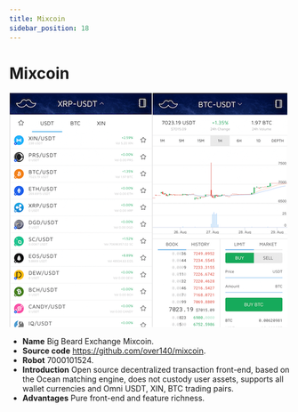 ```yaml
---
title: Mixcoin
sidebar_position: 18
---
```


# Mixcoin

![Mixcoin](./mixcoin.png)

- **Name** Big Beard Exchange Mixcoin.
- **Source code** <https://github.com/over140/mixcoin>.
- **Robot** 7000101524.
- **Introduction** Open source decentralized transaction front-end, based on the Ocean matching engine, does not custody user assets, supports all wallet currencies and Omni USDT, XIN, BTC trading pairs.
- **Advantages** Pure front-end and feature richness.
